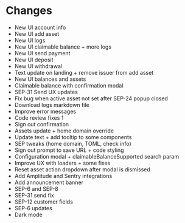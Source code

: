 <!-- TODO: remove once il-react-working is merged into master -->

# Changes

- New UI account info
- New UI add asset
- New UI logs
- New UI claimable balance + more logs
- New UI send payment
- New UI deposit
- New UI withdrawal
- Text update on landing + remove issuer from add asset
- New UI balances and assets
- Claimable balance with confirmation modal
- SEP-31 Send UX updates
- Fix bug when active asset not set after SEP-24 popup closed
- Download logs markdown file
- Improve error messages
- Code review fixes 1
- Sign out confirmation
- Assets update + home domain override
- Update text + add tooltip to some components
- SEP tweaks (home domain, TOML, check info)
- Sign out prompt to save URL + code styling
- Configuration modal + claimableBalanceSupported search param
- Improve UX with loaders + some fixes
- Reset asset action dropdown after modal is dismissed
- Add Amplitude and Sentry integrations
- Add announcement banner
- SEP-6 and SEP-8
- SEP-31 send fix
- SEP-12 customer fields
- SEP-6 updates
- Dark mode
